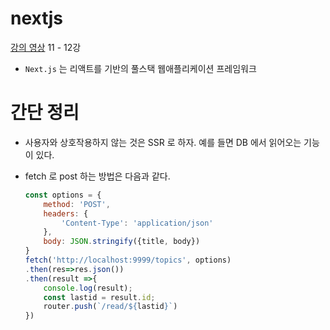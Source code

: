 # nextjs
[강의 영상](https://www.youtube.com/watch?v=nHCBiiTYma4&list=PLuHgQVnccGMCwxXsQuEoG-JJ7RlwtNdwJ&index=12) 11 - 12강

* `Next.js` 는 리액트를 기반의 풀스택 웹애플리케이션 프레임워크

# 간단 정리

* 사용자와 상호작용하지 않는 것은 SSR 로 하자. 예를 들면 DB 에서 읽어오는 기능이 있다.

* fetch 로 post 하는 방법은 다음과 같다.

    ```js
    const options = {
        method: 'POST',
        headers: {
            'Content-Type': 'application/json'
        },
        body: JSON.stringify({title, body})
    }
    fetch('http://localhost:9999/topics', options)
    .then(res=>res.json())
    .then(result =>{
        console.log(result);
        const lastid = result.id;
        router.push(`/read/${lastid}`)
    })
    ```